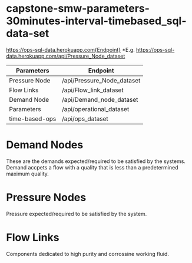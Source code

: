 # capstone-smw-parameters-30minutes-interval-timebased_sql-data-set
https://ops-sql-data.herokuapp.com{Endpoint}
*E.g. https://ops-sql-data.herokuapp.com/api/Pressure_Node_dataset

|   Parameters  |         Endpoint          |
| ------------- | --------------------------|
| Pressure Node | /api/Pressure_Node_dataset|
| Flow Links    | /api/Flow_link_dataset    |
| Demand Node   | /api/Demand_node_dataset  |
| Parameters    | /api/operational_dataset  |
| time-based-ops| /api/ops_dataset          |


# Demand Nodes
These are the demands expected/required to be satisfied by the systems. Demand accpets a flow with a quality that is less than a predetermined maximum quality.
# Pressure Nodes
Pressure expected/required to be satisfied by the system.
# Flow Links
Components dedicated to high purity and corrossine working fluid.

